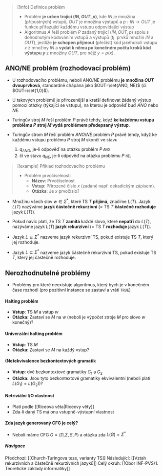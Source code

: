 >[!info] Definice problém
>- Problém **je určen trojicí $(IN, OUT, p)$**, kde $IN$ je množina (přípustných) vstupů, $OUT$ je množina výstupů a $p : IN \rightarrow OUT$ je funkce přiřazující každému vstupu odpovídající výstup
>- Algoritmus $A$ řeší problém $P$ zadaný trojicí $(IN, OUT, p)$ spolu s dohodnutým kódováním vstupů a výstupů (tj. prvků množin $IN$ a $OUT$), jestliže **je schopen přijmout** (přečíst) kód jakéhokoli vstupu $x$ z množiny $IN$ a **vydat k němu po konečném počtu kroků kód výstupu $y$** z množiny $OUT$, pro nějž $y = p(x)$.

## ANO/NE problém (rozhodovací problém)
- U rozhodovacího problému, neboli ANO/NE problému **je množina $OUT$ dvouprvková**, standardně chápána jako $OUT=\set{ANO, NE}$ (či $OUT=\set{1,0}$).
- U takových problémů je přirozenější a kratší definovat žádaný výstup pomocí otázky (týkající se vstupu), na kterou je odpověď buď $ANO$ nebo $NE$.

- Turingův stroj $M$ řeší problém $P$ právě tehdy, když **ke každému vstupu problému $P$ stroj $M$ vydá problémem předepsaný výstup**.

- Turingův strom $M$ řeší problém $ANO/NE$ problém $P$ právě tehdy, když ke každému vstupu problému $P$ stroj $M$ skončí ve stavu
	1) $q_{ANO}$, je-li odpověď na otázku problém $P$ `ANO`
	2) či ve stavu $q_{NE}$, je-li odpověď na otázku problému $P$ `NE`.

>[!example] Příklad rozhodovacího problému
>- Problém prvočíselnosti
>	- **Název**: Prvočíselnost
>	- **Vstup**: Přirozené číslo $x$ (zadané např. dekadickým zápisem).
>	- **Otázka**: Je $x$ prvočíslo?

- Množinu všech slov $w \in \Sigma^{*}$, které TS $T$ **přijímá**, značíme $L(T)$. Jazyk $L(T)$ nazýváme **jazyk částečně rekurzivní** (= TS $T$ **částečně rozhoduje** jazyk $L(T)$).
- Pokud navíc platí, že TS $T$ **zamítá** každé slovo, které **nepatří** do $L(T)$, nazýváme jazyk $L(T)$ **jazyk rekurzivní** (= TS $T$ **rozhoduje** jazyk $L(T)$).

- Jazyk $L \subseteq \Sigma^{*}$ nazveme jazyk rekurzivní TS, pokud existuje TS $T$, který jej rozhoduje.
- Jazyk $L \subseteq \Sigma^{*}$ nazveme jazyk částečně rekurzivní TS, pokud existuje TS $T$, který jej částečně rozhoduje.
## Nerozhodnutelné problémy
- Problémy pro které neexistuje algoritmus, který bych je v konečném čase rozhodl (pro pozitivní instance se zastaví a vrátí `TRUE`)
#### Halting problém
- **Vstup**: TS $M$ a vstup $w$
- **Otázka**: Zastaví se $M$ na $w$ (neboli je výpočet stroje $M$ pro slovo $w$ konečný)?
#### Univerzální halting problém
- **Vstup**: TS $M$
- **Otázka**: Zastaví se $M$ na každý vstup?
#### (Ne)ekvivalence bezkontextových gramatik
- **Vstup**: dvě bezkontextové gramatiky $G_1$ a $G_2$
- **Otázka**: Jsou tyto bezkontextové gramatiky ekvivalentní (neboli platí $L(G_1) = L(G_2)$)?
#### Netriviální I/O vlastnost
- Platí podle [[Riceova věta|Riceovy věty]]
- Zda-li daný TS má onu vstupně-výstupní vlastnost
#### Zda jazyk generovaný CFG je celý?
- Neboli máme CFG $G = (\prod, \Sigma, S, P)$ a otázka zda $L(G) = \Sigma^*$

##### Navigace
Předchozí:  [[Church-Turingova teze, varianty TS]]
Následující: [[Vztah rekurzivních a částečně rekurzivních jazyků]]
Celý okruh: [[Obor INF-PVS/1. Teoretické základy informatiky]]